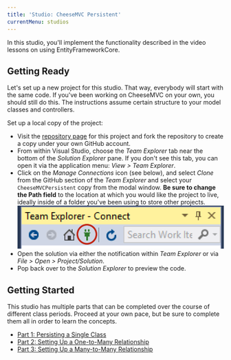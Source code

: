```yaml
---
title: 'Studio: CheeseMVC Persistent'
currentMenu: studios
---
```


In this studio, you'll implement the functionality described in the video lessons on using EntityFrameworkCore.

## Getting Ready

Let's set up a new project for this studio. That way, everybody will start with the same code. If you've been working on CheeseMVC on your own, you should still do this. The instructions assume certain structure to your model classes and controllers.

Set up a local copy of the project:
- Visit the [repository page](https://github.com/LaunchCodeEducation/CheeseMVCPersistent) for this project and fork the repository to create a copy under your own GitHub account.
- From within Visual Studio, choose the *Team Explorer* tab near the bottom of the *Solution Explorer* pane. If you don't see this tab, you can open it via the application menu: *View > Team Explorer*.
- Click on the *Manage Connections* icon (see below), and select *Clone* from the GitHub section of the *Team Explorer* and select your `CheeseMVCPersistent` copy from the modal window. **Be sure to change the Path field** to the location at which you would like the project to live, ideally inside of a folder you've been using to store other projects.
	![Manage Connections](../../assignments/images/team-explorer-connections.png)
- Open the solution via either the notification within *Team Explorer* or via *File > Open > Project/Solution*.
- Pop back over to the *Solution Explorer* to preview the code.

## Getting Started

This studio has multiple parts that can be completed over the course of different class periods. Proceed at your own pace, but be sure to complete them all in order to learn the concepts.

- [Part 1: Persisting a Single Class](single-class-persistence/)
- [Part 2: Setting Up a One-to-Many Relationship](one-to-many/)
- [Part 3: Setting Up a Many-to-Many Relationship](many-to-many/)
